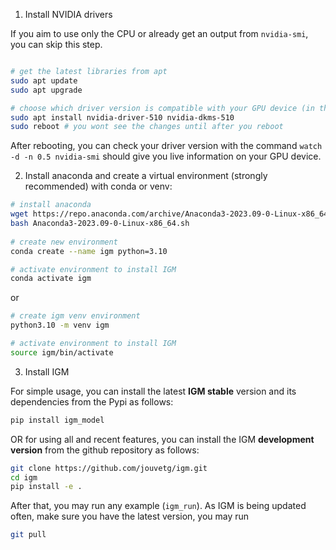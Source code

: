 1. Install NVIDIA drivers

If you aim to use only the CPU or already get an output from `nvidia-smi`, you can skip this step.
```bash

# get the latest libraries from apt
sudo apt update
sudo apt upgrade

# choose which driver version is compatible with your GPU device (in this case 510)
sudo apt install nvidia-driver-510 nvidia-dkms-510
sudo reboot # you wont see the changes until after you reboot
```
After rebooting, you can check your driver version with the command `watch -d -n 0.5 nvidia-smi` should give you live information on your GPU device.

2. Install anaconda and create a virtual environment (strongly recommended) with conda or venv:

```bash
# install anaconda
wget https://repo.anaconda.com/archive/Anaconda3-2023.09-0-Linux-x86_64.sh
bash Anaconda3-2023.09-0-Linux-x86_64.sh
 
# create new environment
conda create --name igm python=3.10

# activate environment to install IGM
conda activate igm
```
or

```bash
# create igm venv environment
python3.10 -m venv igm

# activate environment to install IGM
source igm/bin/activate
```

3. Install IGM

For simple usage, you can install the latest **IGM stable** version and its dependencies from the Pypi as follows:
```bash
pip install igm_model
```
OR for using all and recent features, you can install the IGM **development version** from the github repository as follows:
```bash
git clone https://github.com/jouvetg/igm.git
cd igm
pip install -e .
```
After that, you may run any example (``igm_run``). As IGM is being updated often, make sure you have the latest version, you may run
```bash
git pull
```